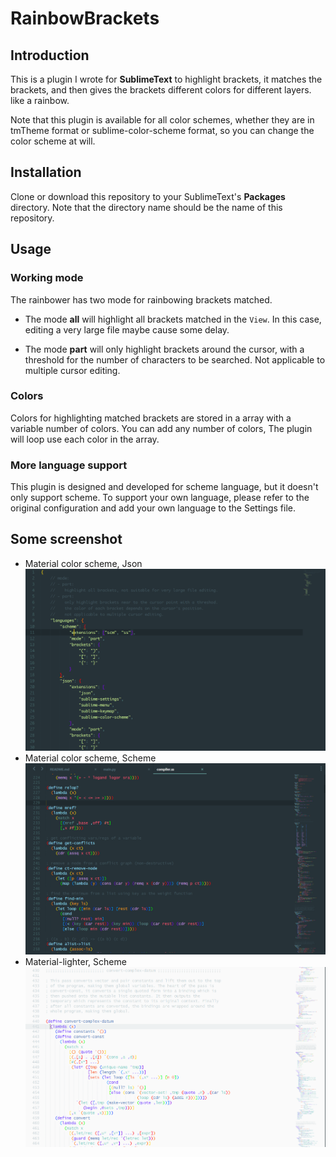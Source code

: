 # RainbowBrackets


## Introduction
This is a plugin I wrote for **SublimeText** to highlight
brackets, it matches the brackets, and then gives the brackets
different colors for different layers. like a rainbow.

Note that this plugin is available for all color schemes, whether
they are in tmTheme format or sublime-color-scheme format, so you
can change the color scheme at will.


## Installation
Clone or download this repository to your SublimeText's **Packages** directory.
Note that the directory name should be the name of this repository.


## Usage

### Working mode
The rainbower has two mode for rainbowing brackets matched.
- The mode **all** will highlight all brackets matched in the `View`.
  In this case, editing a very large file maybe cause some delay.

- The mode **part** will only highlight brackets around the cursor,
  with a threshold for the number of characters to be searched.
  Not applicable to multiple cursor editing.

### Colors
Colors for highlighting matched brackets are stored in a array with
a variable number of colors. You can add any number of colors, The
plugin will loop use each color in the array.

### More language support
This plugin is designed and developed for scheme language,
but it doesn't only support scheme. To support your own language,
please refer to the original configuration and add your own language
to the Settings file.


## Some screenshot
- Material color scheme, Json
  ![material-color-scheme, Json](/images/material-json.png)
- Material color scheme, Scheme
  ![material-color-scheme, Scheme](/images/material.png)
- Material-lighter, Scheme
  ![material-lighter-color-scheme, Scheme](/images/material-lighter.png)
